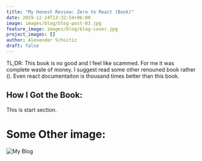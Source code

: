 ```yaml
---
title: "My Honest Review: Zero to React (Book)"
date: 2019-12-24T13:32:54+06:00
image: images/blog/blog-post-03.jpg
feature_image: images/blog/blog-cover.jpg
project_images: []
author: Alexender Schoitiz
draft: false
---
```


TL;DR: This book is no good and I feel like scammed. For me it was complete waste of money. I suggest read some other renouned book rather (). Even react documentaiton is thousand times better than this book.



## How I Got the Book:
This is start section.


# Some Other image:

![My Blog](/images/blog/sagemaker-pipeline.png)